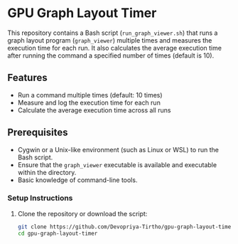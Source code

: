 # GPU Graph Layout Timer

This repository contains a Bash script (`run_graph_viewer.sh`) that runs a graph layout program (`graph_viewer`) multiple times and measures the execution time for each run. It also calculates the average execution time after running the command a specified number of times (default is 10).

## Features

- Run a command multiple times (default: 10 times)
- Measure and log the execution time for each run
- Calculate the average execution time across all runs

## Prerequisites

- Cygwin or a Unix-like environment (such as Linux or WSL) to run the Bash script.
- Ensure that the `graph_viewer` executable is available and executable within the directory.
- Basic knowledge of command-line tools.

### Setup Instructions

1. Clone the repository or download the script:
   ```bash
   git clone https://github.com/Devopriya-Tirtho/gpu-graph-layout-timer.git
   cd gpu-graph-layout-timer
